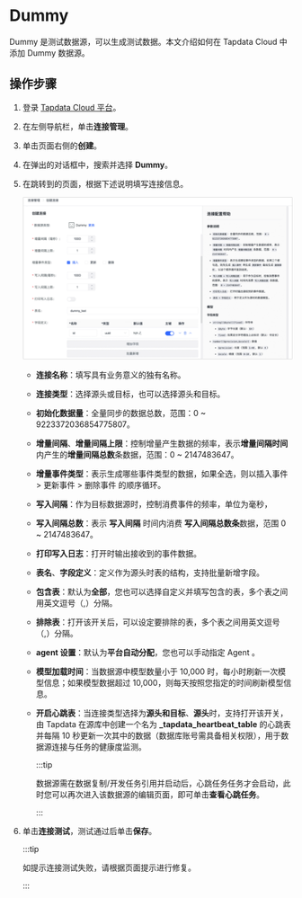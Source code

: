 # Dummy

Dummy 是测试数据源，可以生成测试数据。本文介绍如何在 Tapdata Cloud 中添加 Dummy 数据源。

## 操作步骤

1. 登录 [Tapdata Cloud 平台](https://cloud.tapdata.net/console/v3/)。

2. 在左侧导航栏，单击**连接管理**。

3. 单击页面右侧的**创建**。

4. 在弹出的对话框中，搜索并选择 **Dummy**。

5. 在跳转到的页面，根据下述说明填写连接信息。

   ![](../../images/connect_dummy.png)

   * **连接名称**：填写具有业务意义的独有名称。
   * **连接类型**：选择源头或目标，也可以选择源头和目标。
   * **初始化数据量**：全量同步的数据总数，范围：0 ~ 9223372036854775807。
   * **增量间隔**、**增量间隔上限**：控制增量产生数据的频率，表示**增量间隔时间**内产生的**增量间隔总数**条数据，范围：0 ~ 2147483647。
   * **增量事件类型**：表示生成哪些事件类型的数据，如果全选，则以插入事件 > 更新事件 > 删除事件 的顺序循环。
   * **写入间隔**：作为目标数据源时，控制消费事件的频率，单位为毫秒，
   * **写入间隔总数**：表示 **写入间隔** 时间内消费 **写入间隔总数条**数据，范围 0 ~ 2147483647。
   * **打印写入日志**：打开时输出接收到的事件数据。
   * **表名**、**字段定义**：定义作为源头时表的结构，支持批量新增字段。
   * **包含表**：默认为**全部**，您也可以选择自定义并填写包含的表，多个表之间用英文逗号（,）分隔。
   * **排除表**：打开该开关后，可以设定要排除的表，多个表之间用英文逗号（,）分隔。
   * **agent 设置**：默认为**平台自动分配**，您也可以手动指定 Agent 。
   * **模型加载时间**：当数据源中模型数量小于 10,000 时，每小时刷新一次模型信息；如果模型数据超过 10,000，则每天按照您指定的时间刷新模型信息。
   * **开启心跳表**：当连接类型选择为**源头和目标**、**源头**时，支持打开该开关，由 Tapdata 在源库中创建一个名为 **_tapdata_heartbeat_table** 的心跳表并每隔 10 秒更新一次其中的数据（数据库账号需具备相关权限），用于数据源连接与任务的健康度监测。

     :::tip

     数据源需在数据复制/开发任务引用并启动后，心跳任务任务才会启动，此时您可以再次进入该数据源的编辑页面，即可单击**查看心跳任务**。

     :::

6. 单击**连接测试**，测试通过后单击**保存**。

   :::tip

   如提示连接测试失败，请根据页面提示进行修复。

   :::

   